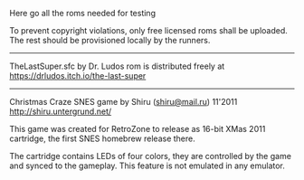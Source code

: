 Here go all the roms needed for testing

To prevent copyright violations, only free licensed roms shall be uploaded. The rest should be provisioned locally by the runners.

---

TheLastSuper.sfc by Dr. Ludos rom is distributed freely at https://drludos.itch.io/the-last-super

---

Christmas Craze
SNES game by Shiru (shiru@mail.ru) 11'2011
http://shiru.untergrund.net/

This game was created for RetroZone to release as 16-bit XMas 2011 cartridge, the first SNES homebrew release there.

The cartridge contains LEDs of four colors, they are controlled by the game and synced to the gameplay. This feature is not emulated in any emulator.